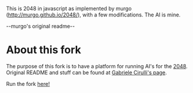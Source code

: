 This is 2048 in javascript as implemented by murgo (http://murgo.github.io/2048/), with a few modifications. The AI is mine.

--murgo's original readme--
# About this fork
The purpose of this fork is to have a platform for running AI's for the [2048](http://gabrielecirulli.github.io/2048/). Original README and stuff can be found at [Gabriele Cirulli's page](https://github.com/gabrielecirulli/2048).

Run the fork [here!](http://murgo.github.io/2048/)
